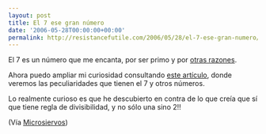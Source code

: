 ```yaml
---
layout: post
title: El 7 ese gran número
date: '2006-05-28T00:00:00+00:00'
permalink: http://resistancefutile.com/2006/05/28/el-7-ese-gran-numero/
---
```

<img style="float:right; margin:0 0 10px 10px;" src="http://photos1.blogger.com/blogger/6639/1972/320/images.11.jpg" border="0" alt="" />El 7 es un número que me encanta, por ser primo y por <a href="http://resistancefutile.blogspot.com/2005/12/por-que-el-7.html">otras razones</a>.

Ahora puedo ampliar mi curiosidad consultando <a href="http://www.archimedes-lab.org/numbers/Num1_69.html">este artículo</a>, donde veremos las peculiaridades que tienen el 7 y otros números.

Lo realmente curioso es que he descubierto en contra de lo que creía que sí que tiene regla de divisibilidad, y no sólo una sino 2!!

(Vía <a href="http://www.microsiervos.com/archivo/ciencia/numeros-especiales.html">Microsiervos</a>)
